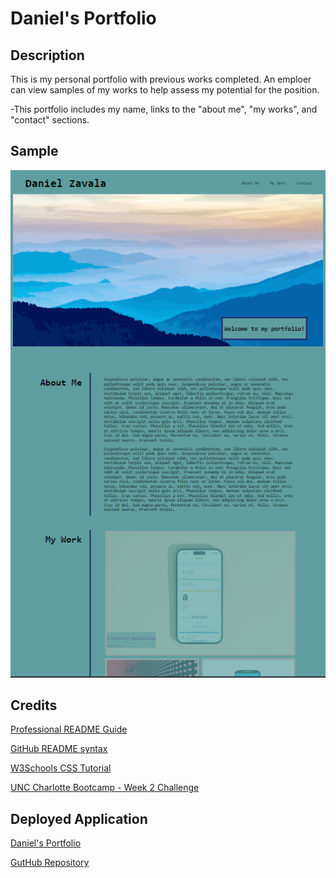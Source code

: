 # Daniel's Portfolio

## Description

This is my personal portfolio with previous works completed. An emploer can view samples of my works to help assess my potential for the position. 

-This portfolio includes my name, links to the "about me", "my works", and "contact" sections.

## Sample
 ![Sample image of Daniel's Portfolio](assets/images/demo.png)

## Credits
[Professional README Guide](https://coding-boot-camp.github.io/full-stack/github/professional-readme-guide)

[GitHub README syntax](https://docs.github.com/en/get-started/writing-on-github/getting-started-with-writing-and-formatting-on-github/basic-writing-and-formatting-syntax)

[W3Schools CSS Tutorial](https://www.w3schools.com/css/default.asp)

[UNC Charlotte Bootcamp - Week 2 Challenge](https://git.bootcampcontent.com/UNC-Charlotte/UNCC-VIRT-FSF-PT-07-2023-U-LOLC/-/tree/main/02-Advanced-CSS/02-Challenge?ref_type=heads)

## Deployed Application

[Daniel's Portfolio](https://develepor-dan.github.io/Personal-Portfolio/)

[GutHub Repository](https://github.com/Develepor-Dan/Personal-Portfolio)